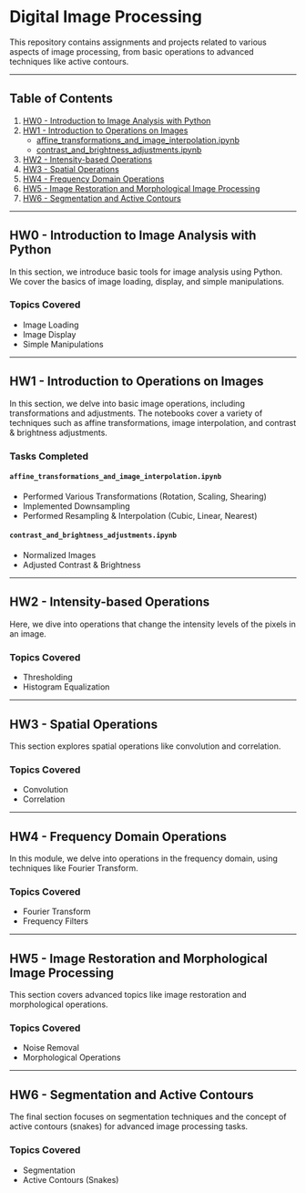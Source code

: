 # Digital Image Processing

This repository contains assignments and projects related to various aspects of image processing, from basic operations to advanced techniques like active contours.

---

## Table of Contents

1. [HW0 - Introduction to Image Analysis with Python](#hw0)
2. [HW1 - Introduction to Operations on Images](#hw1)
    - [affine_transformations_and_image_interpolation.ipynb](#affine_transformations_and_image_interpolationipynb)
    - [contrast_and_brightness_adjustments.ipynb](#contrast_and_brightness_adjustmentsipynb)
3. [HW2 - Intensity-based Operations](#hw2)
4. [HW3 - Spatial Operations](#hw3)
5. [HW4 - Frequency Domain Operations](#hw4)
6. [HW5 - Image Restoration and Morphological Image Processing](#hw5)
7. [HW6 - Segmentation and Active Contours](#hw6)

---

## HW0 - Introduction to Image Analysis with Python <a name="hw0"></a>

In this section, we introduce basic tools for image analysis using Python. We cover the basics of image loading, display, and simple manipulations.

### Topics Covered
- Image Loading
- Image Display
- Simple Manipulations

---

## HW1 - Introduction to Operations on Images <a name="hw1"></a>

In this section, we delve into basic image operations, including transformations and adjustments. The notebooks cover a variety of techniques such as affine transformations, image interpolation, and contrast & brightness adjustments.

### Tasks Completed

#### `affine_transformations_and_image_interpolation.ipynb`
- Performed Various Transformations (Rotation, Scaling, Shearing)
- Implemented Downsampling
- Performed Resampling & Interpolation (Cubic, Linear, Nearest)

#### `contrast_and_brightness_adjustments.ipynb`
- Normalized Images
- Adjusted Contrast & Brightness

---

## HW2 - Intensity-based Operations <a name="hw2"></a>

Here, we dive into operations that change the intensity levels of the pixels in an image.

### Topics Covered
- Thresholding
- Histogram Equalization

---

## HW3 - Spatial Operations <a name="hw3"></a>

This section explores spatial operations like convolution and correlation.

### Topics Covered
- Convolution
- Correlation

---

## HW4 - Frequency Domain Operations <a name="hw4"></a>

In this module, we delve into operations in the frequency domain, using techniques like Fourier Transform.

### Topics Covered
- Fourier Transform
- Frequency Filters

---

## HW5 - Image Restoration and Morphological Image Processing <a name="hw5"></a>

This section covers advanced topics like image restoration and morphological operations.

### Topics Covered
- Noise Removal
- Morphological Operations

---

## HW6 - Segmentation and Active Contours <a name="hw6"></a>

The final section focuses on segmentation techniques and the concept of active contours (snakes) for advanced image processing tasks.

### Topics Covered
- Segmentation
- Active Contours (Snakes)

